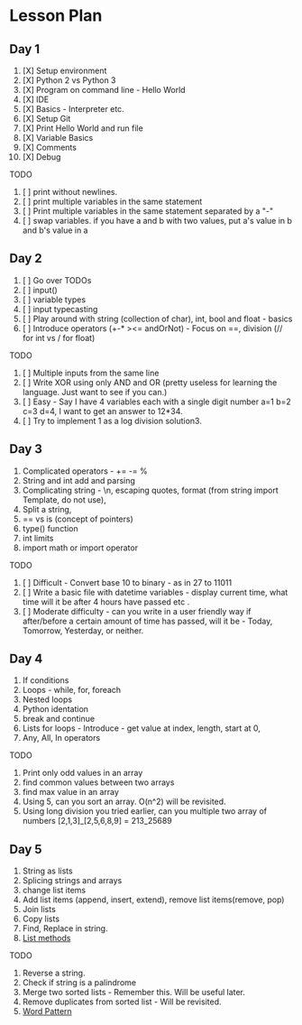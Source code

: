 # Lesson Plan

## Day 1

1. [X] Setup environment
2. [X] Python 2 vs Python 3
3. [X] Program on command line - Hello World
4. [X] IDE
5. [X] Basics - Interpreter etc.
6. [X] Setup Git
7. [X] Print Hello World and run file
8. [X] Variable Basics
9. [X] Comments
10. [X] Debug

TODO

1. [ ] print without newlines.
2. [ ] print multiple variables in the same statement
3. [ ] Print multiple variables in the same statement separated by a "-"
4. [ ] swap variables. if you have a and b with two values, put a's value in b and b's value in a

## Day 2

1. [ ] Go over TODOs
2. [ ] input()
3. [ ] variable types
4. [ ] input typecasting
5. [ ] Play around with string (collection of char), int, bool and float - basics
6. [ ] Introduce operators (+-* ><= andOrNot) - Focus on ==, division (// for int vs / for float)

TODO

1. [ ] Multiple inputs from the same line
2. [ ] Write XOR using only AND and OR (pretty useless for learning the language. Just want to see if you can.)
3. [ ] Easy - Say I have 4 variables each with a single digit number a=1 b=2 c=3 d=4, I want to get an answer to 12*34.
4. [ ] Try to implement 1 as a log division solution3.

## Day 3

1. Complicated operators - += -= %
2. String and int add and parsing
3. Complicating string - \n, escaping quotes, format (from string import Template, do not use),
4. Split a string,
5. == vs is (concept of pointers)
6. type() function
7. int limits
8. import math or import operator

TODO

1. [ ] Difficult - Convert base 10 to binary - as in 27 to 11011
2. [ ] Write a basic file with datetime variables - display current time, what time will it be after 4 hours have passed etc .
3. [ ] Moderate difficulty - can you write in a user friendly way if after/before a certain amount of time has passed, will it be - Today, Tomorrow, Yesterday, or neither.

## Day 4

1. If conditions
2. Loops - while, for, foreach
3. Nested loops
4. Python identation
5. break and continue
6. Lists for loops - Introduce - get value at index, length, start at 0,
7. Any, All, In operators

TODO

1. Print only odd values in an array
2. find common values between two arrays
3. find max value in an array
4. Using 5, can you sort an array. O(n^2) will be revisited.
5. Using long division you tried earlier, can you multiple two array of numbers [2,1,3]_[2,5,6,8,9] = 213_25689

## Day 5

1. String as lists
2. Splicing strings and arrays
3. change list items
4. Add list items (append, insert, extend), remove list items(remove, pop)
5. Join lists
6. Copy lists
7. Find, Replace in string.
8. [List methods](https://www.w3schools.com/python/python_lists_methods.asp)

TODO

1. Reverse a string.
2. Check if string is a palindrome
3. Merge two sorted lists - Remember this. Will be useful later.
4. Remove duplicates from sorted list - Will be revisited.
5. [Word Pattern](https://leetcode.com/problems/word-pattern/)

